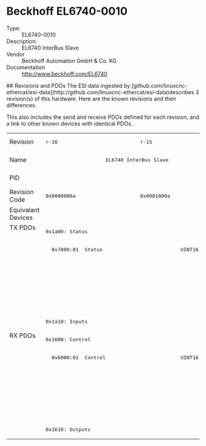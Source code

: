 #  Beckhoff EL6740-0010

<dl>
  <dt>Type:</dt><dd>EL6740-0010</dd>
  <dt>Description:</dt><dd>EL6740 InterBus Slave</dd>
  <dt>Vendor</dt><dd>Beckhoff Automation GmbH & Co. KG</dd>
  <dt>Documentation</dt><dd><a href="http://www.beckhoff.com/EL6740">http://www.beckhoff.com/EL6740</a></dd>
</dl>
## Revisions and PDOs
The ESI data ingested by [github.com/linuxcnc-ethercat/esi-data](http://github.com/linuxcnc-ethercat/esi-data)describes 3 revision(s) of this hardware.  Here are the known revisions and their differences.

This also includes the send and receive PDOs defined for each revision, and a link to other known devices with identical PDOs.

<table>
<tr >
<td class="first">Revision</td>
<td ><pre>r-16</pre></td>
<td ><pre>r-15</pre></td>
<td ><pre>r-14</pre></td>
</tr>
<tr >
<td class="first">Name</td>
<td  colspan=2 align="center"><pre>EL6740 InterBus Slave</pre></td>
<td ><pre>EL6740-0010 InterBus Slave</pre></td>
</tr>
<tr >
<td class="first">PID</td>
<td  colspan=3 align="center"><pre>0x1a543052</pre></td>
</tr>
<tr >
<td class="first">Revision Code</td>
<td ><pre>0x0000000a</pre></td>
<td ><pre>0x0001000a</pre></td>
<td ><pre>0x0002000a</pre></td>
</tr>
<tr >
<td class="first">Equivalant Devices</td>
<td  colspan=3 align="center"></td>
</tr>
<tr class="txpdo pdosection">
<td class="first" rowspan=6 valign=top>TX PDOs</td>
<td colspan=2 align="left"><pre>0x1a00: Status</pre></td>
<td colspan=2 align="left"></td>
</tr>
<tr class="txpdo">
<td  colspan=2 align="left"><pre>  0x7000:01  Status                          UINT16 (16 bits)</pre></td>
<td ></td>
</tr>
<tr class="txpdo pdosection">
<td  colspan=2 align="left"></td>
<td ><pre>0x1a01: Status</pre></td>
</tr>
<tr class="txpdo">
<td  colspan=2 align="left"></td>
<td ><pre>  0x6001:01  Status                          UINT16 (16 bits)</pre></td>
</tr>
<tr class="txpdo pdosection">
<td  colspan=2 align="left"></td>
<td ><pre>0x1a00: Inputs</pre></td>
</tr>
<tr class="txpdo pdosection">
<td  colspan=2 align="left"><pre>0x1a10: Inputs</pre></td>
<td ></td>
</tr>
<tr class="rxpdo pdosection">
<td class="first" rowspan=6 valign=top>RX PDOs</td>
<td colspan=2 align="left"><pre>0x1600: Control</pre></td>
<td colspan=2 align="left"></td>
</tr>
<tr class="rxpdo">
<td  colspan=2 align="left"><pre>  0x6000:01  Control                         UINT16 (16 bits)</pre></td>
<td ></td>
</tr>
<tr class="rxpdo pdosection">
<td  colspan=2 align="left"></td>
<td ><pre>0x1601: Control</pre></td>
</tr>
<tr class="rxpdo">
<td  colspan=2 align="left"></td>
<td ><pre>  0x7001:01  Control                         UINT16 (16 bits)</pre></td>
</tr>
<tr class="rxpdo pdosection">
<td  colspan=2 align="left"></td>
<td ><pre>0x1600: Outputs</pre></td>
</tr>
<tr class="rxpdo pdosection">
<td  colspan=2 align="left"><pre>0x1610: Outputs</pre></td>
<td ></td>
</tr>
</table>
